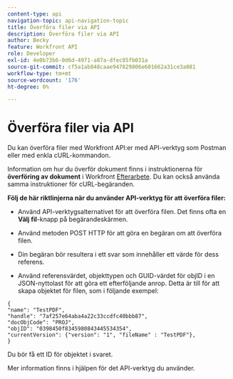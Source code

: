 ```yaml
---
content-type: api
navigation-topic: api-navigation-topic
title: Överföra filer via API
description: Överföra filer via API
author: Becky
feature: Workfront API
role: Developer
exl-id: 4e0b73b6-0d6d-4971-a87a-dfec85fb031a
source-git-commit: cf5a1ab848caae947829806e601662a31ce3a081
workflow-type: tm+mt
source-wordcount: '176'
ht-degree: 0%

---
```


# Överföra filer via API

Du kan överföra filer med Workfront API:er med API-verktyg som Postman eller med enkla cURL-kommandon.

Information om hur du överför dokument finns i instruktionerna för **överföring av dokument** i Workfront [Efterarbete](/help/quicksilver/wf-api/general/api-basics.md#post-behavior). Du kan också använda samma instruktioner för cURL-begäranden.

**Följ de här riktlinjerna när du använder API-verktyg för att överföra filer:**

* Använd API-verktygsalternativet för att överföra filen. Det finns ofta en **Välj fil**-knapp på begärandeskärmen.

* Använd metoden POST HTTP för att göra en begäran om att överföra filen.

* Din begäran bör resultera i ett svar som innehåller ett värde för dess referens.

* Använd referensvärdet, objekttypen och GUID-värdet för objID i en JSON-nyttolast för att göra ett efterföljande anrop. Detta är till för att skapa objektet för filen, som i följande exempel:

```
{
"name": "TestPDF",
"handle": "7af257e64aba4a22c33ccdfc40bbb87",
"docObjCode": "PROJ",
"objID": "0398450f8345980843445534354",
"currentVersion": {"version": "1", "fileName" : "TestPDF"},
}
```

Du bör få ett ID för objektet i svaret.

Mer information finns i hjälpen för det API-verktyg du använder.
